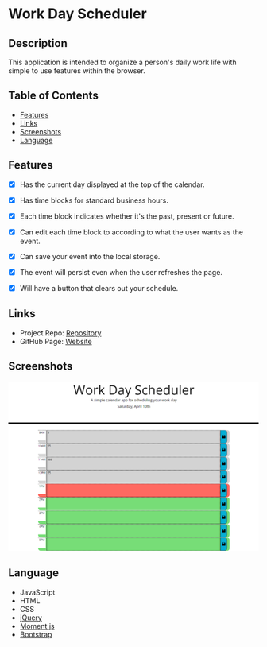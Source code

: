 # Work Day Scheduler

## Description

This application is intended to organize a person's daily work life with simple to use features within the browser.

## Table of Contents

* [Features](#Features)
* [Links](#Links)
* [Screenshots](#Screenshots)
* [Language](#Language)

## Features

- [x] Has the current day displayed at the top of the calendar.
- [x] Has time blocks for standard business hours.
- [x] Each time block indicates whether it's the past, present or future.
- [x] Can edit each time block to according to what the user wants as the event.
- [x] Can save your event into the local storage.
- [x] The event will persist even when the user refreshes the page.
- [x] Will have a button that clears out your schedule.


## Links

* Project Repo: [Repository](https://github.com/Darrellfr3/Work-Day-Scheduler)
* GitHub Page: [Website](https://darrellfr3.github.io/Work-Day-Scheduler/)

## Screenshots

![Alt text](./Develop/screenshot.png?raw=true)


## Language

* JavaScript
* HTML
* CSS
* [jQuery](https://jquery.com/)
* [Moment.js](https://momentjs.com/)
* [Bootstrap](https://getbootstrap.com/)
